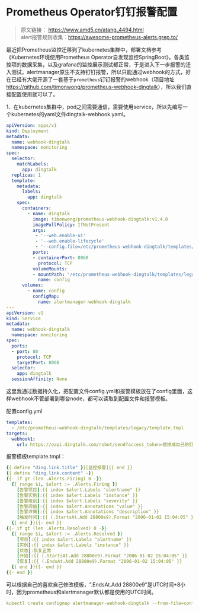# Prometheus Operator钉钉报警配置

> 原文链接： <https://www.amd5.cn/atang_4494.html>  
> alert报警规则收集：<https://awesome-prometheus-alerts.grep.to/>

最近把Prometheus监控迁移到了kubernetes集群中，部署文档参考《Kubernetes环境使用Prometheus Operator自发现监控SpringBoot》，各类监控项的数据采集，以及grafana的监控展示测试都正常，于是进入下一步报警的迁入测试，alertmanager原生不支持钉钉报警，所以只能通过webhook的方式，好在已经有大佬开源了一套基于`prometheus`钉钉报警的webhook（项目地址<https://github.com/timonwong/prometheus-webhook-dingtalk>），所以我们直接配置使用就可以了。

1、在kubernetes集群中，pod之间需要通信，需要使用service，所以先编写一个kubernetes的yaml文件dingtalk-webhook.yaml。

```yaml
apiVersion: apps/v1
kind: Deployment
metadata:
  name: webhook-dingtalk
  namespace: monitoring
spec:
  selector:
    matchLabels:
      app: dingtalk
  replicas: 1
  template:
    metadata:
      labels:
        app: dingtalk
    spec:
      containers:
        - name: dingtalk
          image: timonwong/prometheus-webhook-dingtalk:v1.4.0
          imagePullPolicy: IfNotPresent
          args:
           - '--web.enable-ui'
           - '--web.enable-lifecycle'
           - '--config.file=/etc/prometheus-webhook-dingtalk/templates/legacy/config.yml'
          ports:
          - containerPort: 8060
            protocol: TCP
          volumeMounts:
          - mountPath: "/etc/prometheus-webhook-dingtalk/templates/legacy"
            name: config
      volumes:
        - name: config
          configMap:
            name: alertmanager-webhook-dingtalk
---
apiVersion: v1
kind: Service
metadata:
  name: webhook-dingtalk
  namespace: monitoring
spec:
  ports:
  - port: 80
    protocol: TCP
    targetPort: 8060
  selector:
    app: dingtalk
  sessionAffinity: None
```

这里我通过数据持久化，把配置文件config.yml和报警模板放在了config里面，这样webhook不管部署到哪台node，都可以读取到配置文件和报警模板。

配置config.yml

```yaml
templates:
  - /etc/prometheus-webhook-dingtalk/templates/legacy/template.tmpl
targets:
  webhook1:
    url: https://oapi.dingtalk.com/robot/send?access_token=替换成自己的钉钉机器人token
```

报警模板template.tmpl：

```yaml
{{ define "ding.link.title" }}[监控报警]{{ end }}
{{ define "ding.link.content" -}}
{{- if gt (len .Alerts.Firing) 0 -}}
  {{ range $i, $alert := .Alerts.Firing }}
    [告警项目]:{{ index $alert.Labels "alertname" }}
    [告警实例]:{{ index $alert.Labels "instance" }}
    [告警级别]:{{ index $alert.Labels "severity" }}
    [告警阀值]:{{ index $alert.Annotations "value" }}
    [告警详情]:{{ index $alert.Annotations "description" }}
    [触发时间]:{{ (.StartsAt.Add 28800e9).Format "2006-01-02 15:04:05" }}
  {{ end }}{{- end }}
{{- if gt (len .Alerts.Resolved) 0 -}}
  {{ range $i, $alert := .Alerts.Resolved }}
    [项目]:{{ index $alert.Labels "alertname" }}
    [实例]:{{ index $alert.Labels "instance" }}
    [状态]:恢复正常
    [开始]:{{ (.StartsAt.Add 28800e9).Format "2006-01-02 15:04:05" }}
    [恢复]:{{ (.EndsAt.Add 28800e9).Format "2006-01-02 15:04:05" }}
  {{ end }}{{- end }}
{{- end }}
```

可以根据自己的喜欢自己修改模板，“.EndsAt.Add 28800e9”是UTC时间+8小时，因为prometheus和alertmanager默认都是使用的UTC时间。

```yaml
kubectl create configmap alertmanager-webhook-dingtalk --from-file=config.yml --from-file=template.tmpl -n monitoring
```
